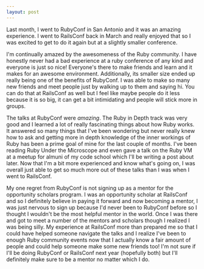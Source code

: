 ```yaml
---
layout: post
---
```


Last month, I went to RubyConf in San Antonio and it was an amazing experience.
I went to RailsConf back in March and really enjoyed that so I was
excited to get to do it again but at a slightly smaller conference.

I'm continually amazed by the awesomeness of the Ruby community. I have honestly
never had a bad experience at a ruby conference of any kind and everyone is just so nice!
Everyone's there to make friends and learn and it makes for an awesome environment.
Additionally, its smaller size ended up really being one of the benefits of RubyConf.
I was able to make so many new friends and meet people just by walking up to them and saying
hi. You can do that at RailsConf as well but I feel like maybe people do it less because
it is so big, it can get a bit intimidating and people will stick more in groups.

The talks at RubyConf were _amazing_. The Ruby in Depth track was very good and I
learned a lot of really fascinating things about how Ruby works. It answered so
many things that I've been wondering but never really knew how to ask and getting more
in depth knowledge of the inner workings of Ruby has been a prime goal of mine for the last couple
of months. I've been reading Ruby Under the Microscope and even gave a talk on the Ruby VM
at a meetup for almuni of my code school which I'll be writing a post about later.
Now that I'm a bit more experienced and know what's going on, I was overall just able
to get so much more out of these talks than I was when I went to RailsConf.

My one regret from RubyConf is not signing up as a mentor for the opportunity scholars
program. I was an opportunity scholar at RailsConf and so I definitely believe in
paying it forward and now becoming a mentor, I was just nervous to sign up because
I'd never been to RubyConf before so I thought I wouldn't be the most helpful mentor
in the world. Once I was there and got to meet a number of the mentors and scholars
though I realized I was being silly. My experience at RailsConf more than prepared
me so that I could have helped someone navigate the talks
and I realize I've been to enough Ruby community events now that I actually know
a fair amount of people and could help someone make some new friends too! I'm not sure
if I'll be doing RubyConf or RailsConf next year (hopefully both) but I'll definitely
make sure to be a mentor no matter which I do.
